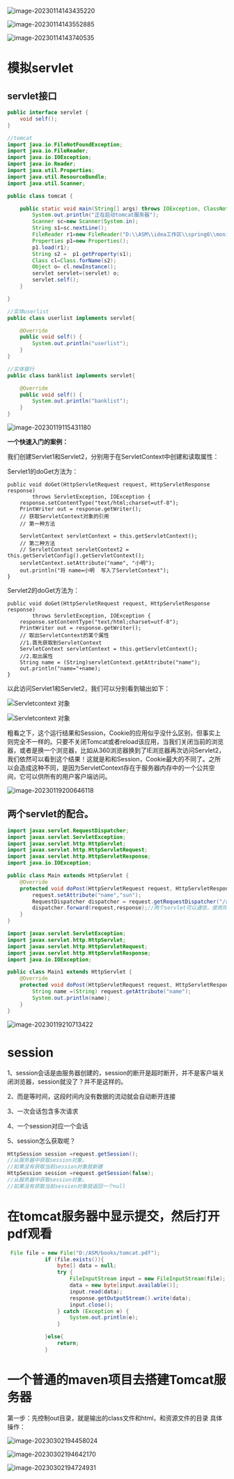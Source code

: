 ![image-20230114143435220](C:\Users\cao'yang'lin\AppData\Roaming\Typora\typora-user-images\image-20230114143435220.png)

![image-20230114143552885](C:\Users\cao'yang'lin\AppData\Roaming\Typora\typora-user-images\image-20230114143552885.png)

![image-20230114143740535](C:\Users\cao'yang'lin\AppData\Roaming\Typora\typora-user-images\image-20230114143740535.png)



# 模拟servlet

## servlet接口

```java
public interface servlet {
    void self();
}

```

```java
//tomcat
import java.io.FileNotFoundException;
import java.io.FileReader;
import java.io.IOException;
import java.io.Reader;
import java.util.Properties;
import java.util.ResourceBundle;
import java.util.Scanner;

public class tomcat {

    public static void main(String[] args) throws IOException, ClassNotFoundException, InstantiationException, IllegalAccessException {
        System.out.println("正在启动tomcat服务器");
        Scanner sc=new Scanner(System.in);
        String s1=sc.nextLine();
        FileReader r1=new FileReader("D:\\ASM\\idea工作区\\spring6\\moniservlet\\src\\use.properties");
        Properties p1=new Properties();
        p1.load(r1);
        String s2 =  p1.getProperty(s1);
        Class cl=Class.forName(s2);
        Object o= cl.newInstance();
        servlet servlet=(servlet) o;
        servlet.self();
    }

}

```

```java
//实体userlist
public class userlist implements servlet{

    @Override
    public void self() {
        System.out.println("userlist");
    }
}

```

```java
//实体银行
public class banklist implements servlet{

    @Override
    public void self() {
        System.out.println("banklist");
    }
}
```

![image-20230119115431180](C:\Users\cao'yang'lin\AppData\Roaming\Typora\typora-user-images\image-20230119115431180.png)

**一个快速入门的案例：** 

我们创建Servlet1和Servlet2，分别用于在ServletContext中创建和读取属性： 



Servlet1的doGet方法为：

```
public void doGet(HttpServletRequest request, HttpServletResponse response)
        throws ServletException, IOException {
    response.setContentType("text/html;charset=utf-8");
    PrintWriter out = response.getWriter();
    // 获取ServletContext对象的引用
    // 第一种方法

    ServletContext servletContext = this.getServletContext();
    // 第二种方法
    // ServletContext servletContext2 = this.getServletConfig().getServletContext();
    servletContext.setAttribute("name", "小明");
    out.println("将 name=小明  写入了ServletContext");
}
```

Servlet2的doGet方法为：

```
public void doGet(HttpServletRequest request, HttpServletResponse response)
        throws ServletException, IOException {
    response.setContentType("text/html;charset=utf-8");
    PrintWriter out = response.getWriter();
    // 取出ServletContext的某个属性
    //1.首先获取到ServletContext
    ServletContext servletContext = this.getServletContext();
    //2.取出属性
    String name = (String)servletContext.getAttribute("name");
    out.println("name="+name);
}
```

以此访问Servlet1和Servlet2，我们可以分别看到输出如下：



![Servletcontext 对象](https://atts.w3cschool.cn/attachments/image/20180428/1524881525320646.png)



![Servletcontext 对象](https://atts.w3cschool.cn/attachments/image/20180428/1524881532405113.png)



粗看之下，这个运行结果和Session，Cookie的应用似乎没什么区别，但事实上则完全不一样的。只要不关闭Tomcat或者reload该应用，当我们关闭当前的浏览器，或者是换一个浏览器，比如从360浏览器换到了IE浏览器再次访问Servlet2，我们依然可以看到这个结果！这就是和和Session，Cookie最大的不同了。之所以会造成这种不同，是因为ServletContext存在于服务器内存中的一个公共空间，它可以供所有的用户客户端访问。

![image-20230119200646118](C:\Users\cao'yang'lin\AppData\Roaming\Typora\typora-user-images\image-20230119200646118.png)

## 两个servlet的配合。

```java
import javax.servlet.RequestDispatcher;
import javax.servlet.ServletException;
import javax.servlet.http.HttpServlet;
import javax.servlet.http.HttpServletRequest;
import javax.servlet.http.HttpServletResponse;
import java.io.IOException;

public class Main extends HttpServlet {
    @Override
    protected void doPost(HttpServletRequest request, HttpServletResponse response) throws ServletException, IOException {
        request.setAttribute("name","sun");
        RequestDispatcher dispatcher = request.getRequestDispatcher("/a");//这两行代码是跳转
        dispatcher.forward(request,response);//两个servlet可以通信，使用同一次服务，等于new了一个可以由tomcat服务器来掌控的对象
    }
}
```

```java
import javax.servlet.ServletException;
import javax.servlet.http.HttpServlet;
import javax.servlet.http.HttpServletRequest;
import javax.servlet.http.HttpServletResponse;
import java.io.IOException;

public class Main1 extends HttpServlet {
    @Override
    protected void doPost(HttpServletRequest request, HttpServletResponse response) throws ServletException, IOException {
        String name =(String) request.getAttribute("name");
        System.out.println(name);
    }
}

```

![image-20230119210713422](C:\Users\cao'yang'lin\AppData\Roaming\Typora\typora-user-images\image-20230119210713422.png)

# session

1、session会话是由服务器创建的，session的断开是超时断开，并不是客户端关闭浏览器，session就没了？并不是这样的。

2、而是等时间，这段时间内没有数据的流动就会自动断开连接

3、一次会话包含多次请求

4、一个session对应一个会话

5、session怎么获取呢？

```java
HttpSession session =request.getSession();
//从服务器中获取session对象。
//如果没有获取当前session对象就新建
HttpSession session =request.getSession(false);
//从服务器中获取session对象。
//如果没有获取当前session对象就返回一个null
```

# 在tomcat服务器中显示提交，然后打开pdf观看

```java
 File file = new File("D:/ASM/books/tomcat.pdf");
            if (file.exists()){
                byte[] data = null;
                try {
                    FileInputStream input = new FileInputStream(file);
                    data = new byte[input.available()];
                    input.read(data);
                    response.getOutputStream().write(data);
                    input.close();
                } catch (Exception e) {
                    System.out.println(e);
                }

            }else{
                return;
            }
```

# 一个普通的maven项目去搭建Tomcat服务器

第一步：先控制out目录，就是输出的class文件和html，和资源文件的目录   具体操作：

![image-20230302194458024](C:\Users\cao'yang'lin\AppData\Roaming\Typora\typora-user-images\image-20230302194458024.png)

![image-20230302194642170](C:\Users\cao'yang'lin\AppData\Roaming\Typora\typora-user-images\image-20230302194642170.png)

![image-20230302194724931](C:\Users\cao'yang'lin\AppData\Roaming\Typora\typora-user-images\image-20230302194724931.png)

















































